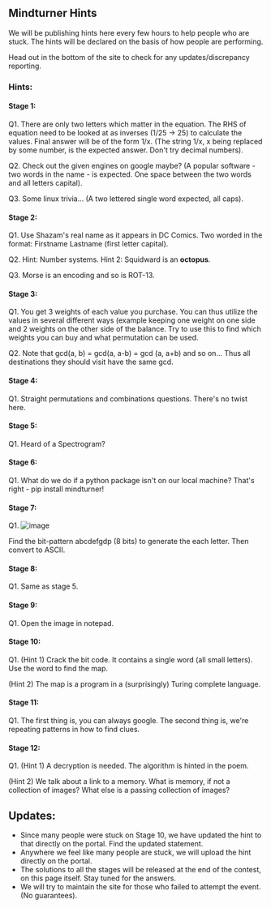 ## Mindturner Hints

We will be publishing hints here every few hours to help people who are stuck. The hints will be declared on the basis of how people are performing. 

Head out in the bottom of the site to check for any updates/discrepancy reporting.

### Hints:

#### Stage 1:

Q1. There are only two letters which matter in the equation. The RHS of equation need to be looked at as inverses (1/25 -> 25) to calculate the values. Final answer will be of the form 1/x. (The string 1/x, x being replaced by some number, is the expected answer. Don't try decimal numbers).

Q2. Check out the given engines on google maybe? (A popular software - two words in the name - is expected. One space between the two words and all letters capital).

Q3. Some linux trivia... (A two lettered single word expected, all caps).

#### Stage 2:

Q1. Use Shazam's real name as it appears in DC Comics. Two worded in the format: Firstname Lastname (first letter capital).

Q2. Hint: Number systems. Hint 2: Squidward is an **octopus**.

Q3. Morse is an encoding and so is ROT-13.

#### Stage 3:

Q1. You get 3 weights of each value you purchase. You can thus utilize the values in several different ways (example keeping one weight on one side and 2 weights on the other side of the balance. Try to use this to find which weights you can buy and what permutation can be used.

Q2. Note that gcd(a, b) = gcd(a, a-b) = gcd (a, a+b) and so on... Thus all destinations they should visit have the same gcd. 

#### Stage 4:

Q1. Straight permutations and combinations questions. There's no twist here.

#### Stage 5: 

Q1. Heard of a Spectrogram?

#### Stage 6:

Q1. What do we do if a python package isn't on our local machine? That's right - pip install mindturner!

#### Stage 7:

Q1. ![image](https://user-images.githubusercontent.com/61305934/162587485-8d8437ef-6c28-4f4c-8b1f-b1cc46d69d9b.png)

Find the bit-pattern abcdefgdp (8 bits) to generate the each letter. Then convert to ASCII.

#### Stage 8:

Q1. Same as stage 5.

#### Stage 9:

Q1. Open the image in notepad.

#### Stage 10: 

Q1. (Hint 1) Crack the bit code. It contains a single word (all small letters). Use the word to find the map. 

(Hint 2) The map is a program in a (surprisingly) Turing complete language. 


#### Stage 11:

Q1. The first thing is, you can always google. The second thing is, we're repeating patterns in how to find clues. 

#### Stage 12:

Q1. (Hint 1) A decryption is needed. The algorithm is hinted in the poem.

(Hint 2) We talk about a link to a memory. What is memory, if not a collection of images? What else is a passing collection of images?


## Updates:

- Since many people were stuck on Stage 10, we have updated the hint to that directly on the portal. Find the updated statement. 
- Anywhere we feel like many people are stuck, we will upload the hint directly on the portal. 
- The solutions to all the stages will be released at the end of the contest, on this page itself. Stay tuned for the answers.
- We will try to maintain the site for those who failed to attempt the event. (No guarantees).
